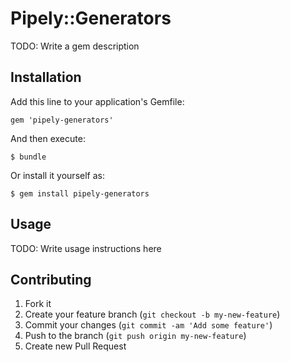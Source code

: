 # Pipely::Generators

TODO: Write a gem description

## Installation

Add this line to your application's Gemfile:

    gem 'pipely-generators'

And then execute:

    $ bundle

Or install it yourself as:

    $ gem install pipely-generators

## Usage

TODO: Write usage instructions here

## Contributing

1. Fork it
2. Create your feature branch (`git checkout -b my-new-feature`)
3. Commit your changes (`git commit -am 'Add some feature'`)
4. Push to the branch (`git push origin my-new-feature`)
5. Create new Pull Request
